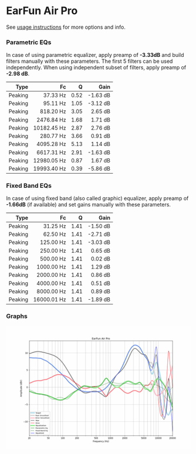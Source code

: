 # EarFun Air Pro
See [usage instructions](https://github.com/jaakkopasanen/AutoEq#usage) for more options and info.

### Parametric EQs
In case of using parametric equalizer, apply preamp of **-3.33dB** and build filters manually
with these parameters. The first 5 filters can be used independently.
When using independent subset of filters, apply preamp of **-2.98 dB**.

| Type    | Fc          |    Q | Gain     |
|--------:|------------:|-----:|---------:|
| Peaking | 37.33 Hz    | 0.52 | -1.63 dB |
| Peaking | 95.11 Hz    | 1.05 | -3.12 dB |
| Peaking | 818.20 Hz   | 3.05 | 2.65 dB  |
| Peaking | 2476.84 Hz  | 1.68 | 1.71 dB  |
| Peaking | 10182.45 Hz | 2.87 | 2.76 dB  |
| Peaking | 280.77 Hz   | 3.66 | 0.91 dB  |
| Peaking | 4095.28 Hz  | 5.13 | 1.14 dB  |
| Peaking | 6617.31 Hz  | 2.91 | -1.63 dB |
| Peaking | 12980.05 Hz | 0.87 | 1.67 dB  |
| Peaking | 19993.40 Hz | 0.39 | -5.86 dB |

### Fixed Band EQs
In case of using fixed band (also called graphic) equalizer, apply preamp of **-1.66dB**
(if available) and set gains manually with these parameters.

| Type    | Fc          |    Q | Gain     |
|--------:|------------:|-----:|---------:|
| Peaking | 31.25 Hz    | 1.41 | -1.50 dB |
| Peaking | 62.50 Hz    | 1.41 | -2.71 dB |
| Peaking | 125.00 Hz   | 1.41 | -3.03 dB |
| Peaking | 250.00 Hz   | 1.41 | 0.65 dB  |
| Peaking | 500.00 Hz   | 1.41 | 0.02 dB  |
| Peaking | 1000.00 Hz  | 1.41 | 1.29 dB  |
| Peaking | 2000.00 Hz  | 1.41 | 0.86 dB  |
| Peaking | 4000.00 Hz  | 1.41 | 0.51 dB  |
| Peaking | 8000.00 Hz  | 1.41 | 0.89 dB  |
| Peaking | 16000.01 Hz | 1.41 | -1.89 dB |

### Graphs
![](./EarFun%20Air%20Pro.png)